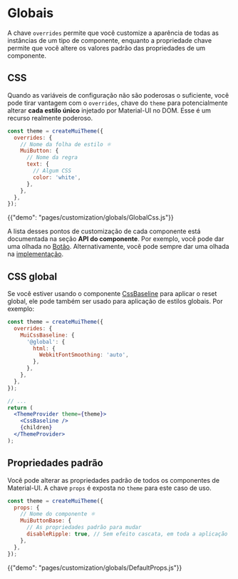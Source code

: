 # Globais

<p class="description">A chave <code>overrides</code> permite que você customize a aparência de todas as instâncias de um tipo de componente, enquanto a propriedade chave permite que você altere os valores padrão das propriedades de um componente.</p>

## CSS

Quando as variáveis de configuração não são poderosas o suficiente, você pode tirar vantagem com o `overrides`, chave do `theme` para potencialmente alterar **cada estilo único** injetado por Material-UI no DOM. Esse é um recurso realmente poderoso.

```js
const theme = createMuiTheme({
  overrides: {
    // Nome da folha de estilo ⚛️
    MuiButton: {
      // Nome da regra
      text: {
        // Algum CSS
        color: 'white',
      },
    },
  },
});
```

{{"demo": "pages/customization/globals/GlobalCss.js"}}

A lista desses pontos de customização de cada componente está documentada na seção **API do componente**. Por exemplo, você pode dar uma olhada no [Botão](/api/button/#css). Alternativamente, você pode sempre dar uma olhada na [implementação](https://github.com/mui-org/material-ui/blob/master/packages/material-ui/src/Button/Button.js).

## CSS global

Se você estiver usando o componente [CssBaseline](/components/css-baseline/) para aplicar o reset global, ele pode também ser usado para aplicação de estilos globais. Por exemplo:

```jsx
const theme = createMuiTheme({
  overrides: {
    MuiCssBaseline: {
      '@global': {
        html: {
          WebkitFontSmoothing: 'auto',
        },
      },
    },
  },
});

// ...
return (
  <ThemeProvider theme={theme}>
    <CssBaseline />
    {children}
  </ThemeProvider>
);
```

## Propriedades padrão

Você pode alterar as propriedades padrão de todos os componentes de Material-UI. A chave `props` é exposta no `theme` para este caso de uso.

```js
const theme = createMuiTheme({
  props: {
    // Nome do componente ⚛️
    MuiButtonBase: {
      // As propriedades padrão para mudar
      disableRipple: true, // Sem efeito cascata, em toda a aplicação 💣!
    },
  },
});
```

{{"demo": "pages/customization/globals/DefaultProps.js"}}